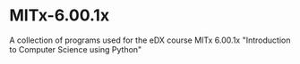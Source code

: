 # MITx-6.00.1x
A collection of programs used for the eDX course MITx 6.00.1x "Introduction to Computer Science using Python"
